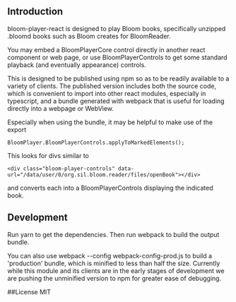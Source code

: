 ## Introduction
bloom-player-react is designed to play Bloom books, specifically unzipped .bloomd books such as Bloom creates for BloomReader.

You may embed a BloomPlayerCore control directly in another react component or web page, or use BloomPlayerControls to get some standard playback (and eventually appearance) controls.

This is designed to be published using npm so as to be readily available to a variety of clients. The published version includes both the source code, which is convenient to import into other react modules, especially in typescript, and a bundle generated with webpack that is useful for loading directly into a webpage or WebView.

Especially when using the bundle, it may be helpful to make use of the export 

    BloomPlayer.BloomPlayerControls.applyToMarkedElements();

This looks for divs similar to

    <div class="bloom-player-controls" data-url="/data/user/0/org.sil.bloom.reader/files/openBook"></div>

and converts each into a BloomPlayerControls displaying the indicated book.

## Development

Run yarn to get the dependencies.
Then run webpack to build the output bundle.

You can also use webpack --config webpack-config-prod.js to build a 'production' bundle, which is minified to less than half the size. Currently while this module and its clients are in the early stages of development we are pushing the unminified version to npm for greater ease of debugging.

##License
MIT
